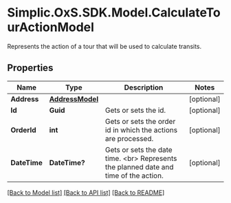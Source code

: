 # Simplic.OxS.SDK.Model.CalculateTourActionModel
Represents the action of a tour that will be used to calculate transits.

## Properties

Name | Type | Description | Notes
------------ | ------------- | ------------- | -------------
**Address** | [**AddressModel**](AddressModel.md) |  | [optional] 
**Id** | **Guid** | Gets or sets the id. | [optional] 
**OrderId** | **int** | Gets or sets the order id in which the actions are processed. | [optional] 
**DateTime** | **DateTime?** | Gets or sets the date time.  &lt;br&gt;  Represents the planned date and time of the action.   | [optional] 

[[Back to Model list]](../README.md#documentation-for-models) [[Back to API list]](../README.md#documentation-for-api-endpoints) [[Back to README]](../README.md)


